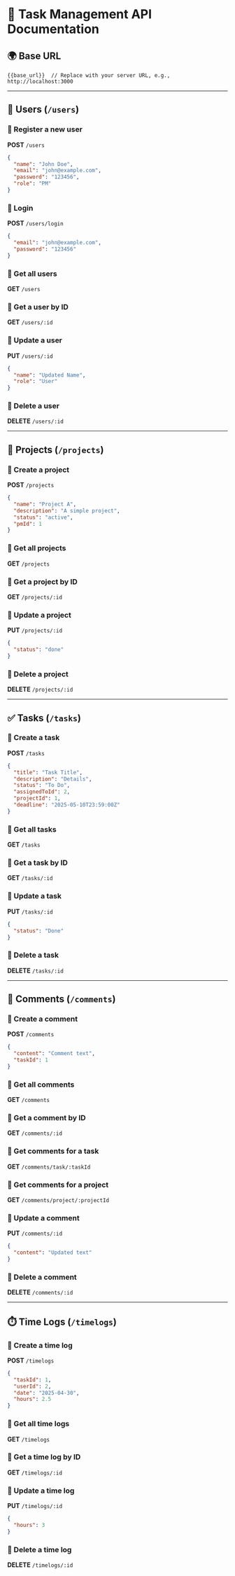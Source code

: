 # 📘 Task Management API Documentation

## 🌍 Base URL

```
{{base_url}}  // Replace with your server URL, e.g., http://localhost:3000
```

---

## 👤 Users (`/users`)

### 🔹 Register a new user
**POST** `/users`

```json
{
  "name": "John Doe",
  "email": "john@example.com",
  "password": "123456",
  "role": "PM"
}
```

### 🔹 Login
**POST** `/users/login`

```json
{
  "email": "john@example.com",
  "password": "123456"
}
```

### 🔹 Get all users
**GET** `/users`

### 🔹 Get a user by ID
**GET** `/users/:id`

### 🔹 Update a user
**PUT** `/users/:id`

```json
{
  "name": "Updated Name",
  "role": "User"
}
```

### 🔹 Delete a user
**DELETE** `/users/:id`

---

## 📁 Projects (`/projects`)

### 🔹 Create a project
**POST** `/projects`

```json
{
  "name": "Project A",
  "description": "A simple project",
  "status": "active",
  "pmId": 1
}
```

### 🔹 Get all projects
**GET** `/projects`

### 🔹 Get a project by ID
**GET** `/projects/:id`

### 🔹 Update a project
**PUT** `/projects/:id`

```json
{
  "status": "done"
}
```

### 🔹 Delete a project
**DELETE** `/projects/:id`

---

## ✅ Tasks (`/tasks`)

### 🔹 Create a task
**POST** `/tasks`

```json
{
  "title": "Task Title",
  "description": "Details",
  "status": "To Do",
  "assignedToId": 2,
  "projectId": 1,
  "deadline": "2025-05-10T23:59:00Z"
}
```

### 🔹 Get all tasks
**GET** `/tasks`

### 🔹 Get a task by ID
**GET** `/tasks/:id`

### 🔹 Update a task
**PUT** `/tasks/:id`

```json
{
  "status": "Done"
}
```

### 🔹 Delete a task
**DELETE** `/tasks/:id`

---

## 💬 Comments (`/comments`)

### 🔹 Create a comment
**POST** `/comments`

```json
{
  "content": "Comment text",
  "taskId": 1
}
```

### 🔹 Get all comments
**GET** `/comments`

### 🔹 Get a comment by ID
**GET** `/comments/:id`

### 🔹 Get comments for a task
**GET** `/comments/task/:taskId`

### 🔹 Get comments for a project
**GET** `/comments/project/:projectId`

### 🔹 Update a comment
**PUT** `/comments/:id`

```json
{
  "content": "Updated text"
}
```

### 🔹 Delete a comment
**DELETE** `/comments/:id`

---

## ⏱️ Time Logs (`/timelogs`)

### 🔹 Create a time log
**POST** `/timelogs`

```json
{
  "taskId": 1,
  "userId": 2,
  "date": "2025-04-30",
  "hours": 2.5
}
```

### 🔹 Get all time logs
**GET** `/timelogs`

### 🔹 Get a time log by ID
**GET** `/timelogs/:id`

### 🔹 Update a time log
**PUT** `/timelogs/:id`

```json
{
  "hours": 3
}
```

### 🔹 Delete a time log
**DELETE** `/timelogs/:id`
